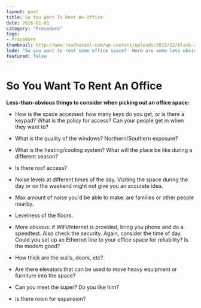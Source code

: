 ```yaml
---
layout: post
title: So You Want To Rent An Office
date: 2016-01-01
category: "Procedure"
tags: 
- Procedure 
thumbnail: http://www.roadtocool.com/wp-content/uploads/2015/12/black-and-white-home-office-interior-design-with-black-table-and-three-swivel-chairs-also-long-sofa-and-cushions-and-window-and-plant-also-photo-frames-and-wooden-floor.jpg
lede: "So you want to rent some office space?  Here are some less obvious things to consider."
featured: false
---
```


# So You Want To Rent An Office

**Less-than-obvious things to consider when picking out an office space:**

- How is the space accessed: how many keys do you get,
  or is there a keypad?  What is the policy for access?  Can
  your people get in when they want to?
  
- What is the quality of the windows?  Northern/Southern exposure?

- What is the heating/cooling system?  What will the place be like during
  a different season?

- Is there roof access?

- Noise levels at different times of the day.  Visiting the space
  during the day or on the weekend might not give you an accurate idea.

- Max amount of noise you'd be able to make: are families
  or other people nearby.
  
- Levelness of the floors.

- More obvious: if WiFi/Internet is provided, bring you phone and do a speedtest.
  Also check the security.  Again, consider the time of day.  Could you set
  up an Ethernet line to your office space for reliability?  Is the modem good?

- How thick are the walls, doors, etc?

- Are there elevators that can be used to move heavy equipment or furniture into
  the space?

- Can you meet the super?  Do you like him?

- Is there room for expansion?

